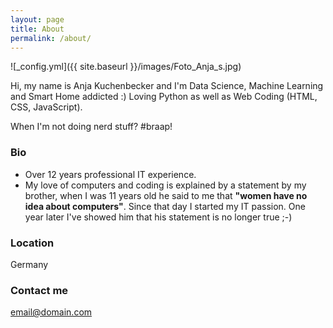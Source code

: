 ```yaml
---
layout: page
title: About
permalink: /about/
---
```


![_config.yml]({{ site.baseurl }}/images/Foto_Anja_s.jpg)

Hi, my name is Anja Kuchenbecker and I'm Data Science, Machine Learning and Smart Home addicted :) 
Loving Python as well as Web Coding (HTML, CSS, JavaScript). 

When I'm not doing nerd stuff? #braap!

### Bio
- Over 12 years professional IT experience. 
- My love of computers and coding is explained by a statement by my brother, when I was 11 years old he said to me that **"women have no idea about computers"**. Since that day I started my IT passion. One year later I've showed him that his statement is no longer true ;-)

### Location
Germany

### Contact me

[email@domain.com](mailto:email@domain.com)
